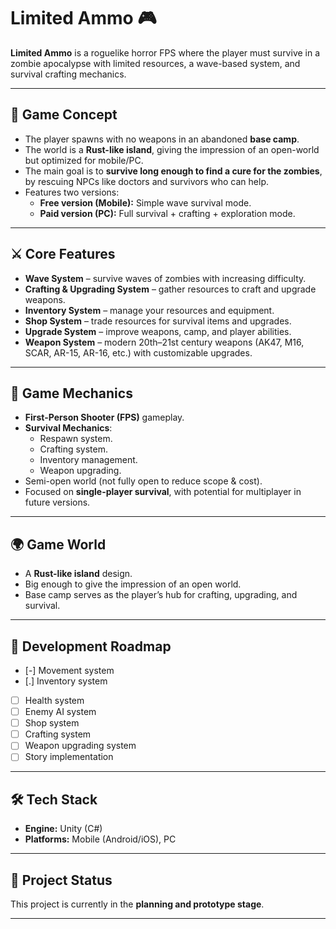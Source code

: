 # Limited Ammo 🎮  

**Limited Ammo** is a roguelike horror FPS where the player must survive in a zombie apocalypse with limited resources, a wave-based system, and survival crafting mechanics.  

---

## 📖 Game Concept  

- The player spawns with no weapons in an abandoned **base camp**.  
- The world is a **Rust-like island**, giving the impression of an open-world but optimized for mobile/PC.  
- The main goal is to **survive long enough to find a cure for the zombies**, by rescuing NPCs like doctors and survivors who can help.  
- Features two versions:  
  - **Free version (Mobile):** Simple wave survival mode.  
  - **Paid version (PC):** Full survival + crafting + exploration mode.  

---

## ⚔️ Core Features  

- **Wave System** – survive waves of zombies with increasing difficulty.  
- **Crafting & Upgrading System** – gather resources to craft and upgrade weapons.  
- **Inventory System** – manage your resources and equipment.  
- **Shop System** – trade resources for survival items and upgrades.  
- **Upgrade System** – improve weapons, camp, and player abilities.  
- **Weapon System** – modern 20th–21st century weapons (AK47, M16, SCAR, AR-15, AR-16, etc.) with customizable upgrades.  

---

## 🧩 Game Mechanics  

- **First-Person Shooter (FPS)** gameplay.  
- **Survival Mechanics**:  
  - Respawn system.  
  - Crafting system.  
  - Inventory management.  
  - Weapon upgrading.  
- Semi-open world (not fully open to reduce scope & cost).  
- Focused on **single-player survival**, with potential for multiplayer in future versions.  

---

## 🌍 Game World  

- A **Rust-like island** design.  
- Big enough to give the impression of an open world.  
- Base camp serves as the player’s hub for crafting, upgrading, and survival.  

---

## 🚀 Development Roadmap  

- [-] Movement system  
- [.] Inventory system  
- [ ] Health system  
- [ ] Enemy AI system  
- [ ] Shop system  
- [ ] Crafting system  
- [ ] Weapon upgrading system  
- [ ] Story implementation  

---

## 🛠️ Tech Stack  

- **Engine:** Unity (C#)  
- **Platforms:** Mobile (Android/iOS), PC  

---

## 📌 Project Status  

This project is currently in the **planning and prototype stage**.  

---
